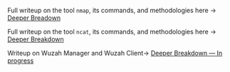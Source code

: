 Full writeup on the tool `nmap`, its commands, and methodologies here → [Deeper Breadown](/notes/expanded/NMAP_Writeup.md)

Full writeup on the tool `ncat`, its commands, and methodologies here → [Deeper Breakdown](/notes/expanded/NCAT_Writeup.md)

Writeup on Wuzah Manager and Wuzah Client→ [Deeper Breakdown — In progress](/notes/expanded/Wazuh_Writeup.md)

